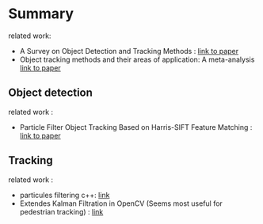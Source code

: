 # Summary
related work:
- A Survey on Object Detection and Tracking Methods : [link to paper](https://pdfs.semanticscholar.org/25a6/c5dff9a7019475daa81cd5a7f1f2dcdb5cf1.pdf)
- Object tracking methods and their areas of application: A meta-analysis [link to paper](http://www8.cs.umu.se/education/examina/Rapporter/SannaAgrenFinal.pdf)

## Object detection
related work :
- Particle Filter Object Tracking Based on Harris-SIFT Feature Matching : [link to paper](https://reader.elsevier.com/reader/sd/pii/S1877705812000756?token=FFAF076F752DF5F7B0E76BB5AC4038A8CB5E631B5A074E4A40F2CCE1BA01A6A29590F46D03C2214185AB6191968D4B83)


## Tracking
related work :
- particules filtering c++: [link](https://bitbucket.org/kschluff/particle_tracker/src/default/)
- Extendes Kalman Filtration in OpenCV (Seems most useful for pedestrian tracking) : [link](https://sites.google.com/site/timecontroll/tutorials/extended-kalman-filtering-with-opencv)
